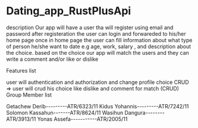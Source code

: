 # Dating_app_RustPlusApi
description Our app will have a user tha will register using email and password after registeration the user can login and forwareded to his/her home page once in home page the user can fill information about what type of person he/she want to date e.g age, work, salary , and description about the choice. based on the choice our app will match the users and they can write a comment and/or like or dislike

Features list

user will authentication and authorization and change profile
choice CRUD => user will crud his choice
like dislike and comment for match (CRUD)
Group Member list

Getachew Derib---------ATR/6323/11
Kidus Yohannis---------ATR/7242/11
Solomon Kassahun-------ATR/8624/11
Wasihun Dangura--------ATR/3913/11
Yonas Assefa-----------ATR/2005/11